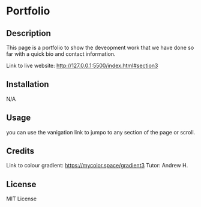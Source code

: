 # Portfolio

## Description
This page is a portfolio to show the deveopment work that we have done so far with a quick bio and contact information. 

Link to live website: http://127.0.0.1:5500/index.html#section3 

## Installation
N/A

## Usage 
you can use the vanigation link to jumpo to any section of the page or scroll.

## Credits
Link to colour gradient: https://mycolor.space/gradient3
Tutor: Andrew H.

## License
MIT License